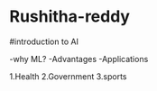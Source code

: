 # Rushitha-reddy

#introduction to AI

-why ML?
-Advantages
-Applications

1.Health
2.Government
3.sports
